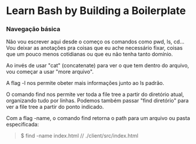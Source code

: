 # Learn Bash by Building a Boilerplate

### Navegação básica

Não vou escrever aqui desde o começo os comandos como pwd, ls, cd... Vou deixar as anotações pra coisas que eu ache necessário fixar, coisas que um pouco menos cotidianas ou que eu não tenha tanto domínio.

Ao invés de usar "cat" (concatenate) para ver o que tem dentro do arquivo, vou começar a usar "more arquivo".

A flag -l nos permite obeter mais informações junto ao ls padrão.

O comando find nos permite ver toda a file tree a partir do diretório atual, organizando tudo por linhas. Podemos também passar "find diretório" para ver a file tree a partir do ponto indicado.

Com a flag -name, o comando find retorna o path para um arquivo ou pasta especificada:
> $ find -name index.html // ./client/src/index.html

